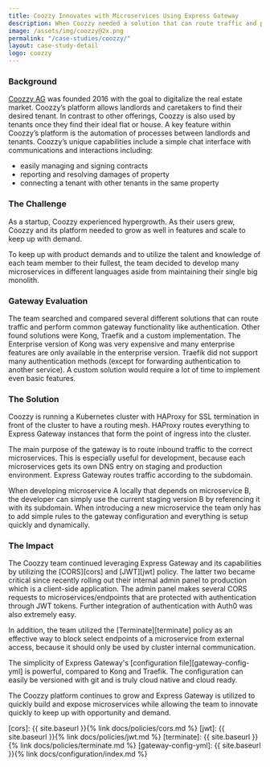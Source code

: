 ```yaml
---
title: Coozzy Innovates with Microservices Using Express Gateway
description: When Coozzy needed a solution that can route traffic and perform common gateway functionalities like authentication, they chose Express Gateway over Kong and Traefik. Read on to find out why.
image: /assets/img/coozzy@2x.png
permalink: "/case-studies/coozzy/"
layout: case-study-detail
logo: coozzy
---
```


### Background

[Coozzy AG](https://coozzy.ch/) was founded 2016 with the goal to digitalize the real estate market. Coozzy’s platform allows landlords and caretakers to find their desired tenant. In contrast to other offerings, Coozzy is also used by tenants once they find their ideal flat or house. A key feature within Coozzy’s platform is the automation of processes between landlords and tenants. Coozzy’s unique capabilities include a simple chat interface with communications and interactions including:

- easily managing and signing contracts
- reporting and resolving damages of property
- connecting a tenant with other tenants in the same property

### The Challenge

As a startup, Coozzy experienced hypergrowth. As their users grew, Coozzy and its platform needed to grow as well in features and scale to keep up with demand.

To keep up with product demands and to utilize the talent and knowledge of each team member to their fullest, the team decided to develop many microservices in different languages aside from maintaining their single big monolith.


### Gateway Evaluation

The team searched and compared several different solutions that can route traffic and perform common gateway functionality like authentication. Other found solutions were Kong, Traefik and a custom implementation. The Enterprise version of Kong was very expensive and many enterprise features are only available in the enterprise version. Traefik did not support many authentication methods (except for forwarding authentication to another service).  A custom solution would require a lot of time to implement even basic features.


### The Solution

Coozzy is running a Kubernetes cluster with HAProxy for SSL termination in front of the cluster to have a routing mesh.  HAProxy routes everything to Express Gateway instances that form the point of ingress into the cluster.

The main purpose of the gateway is to route inbound traffic to the correct microservices. This is especially useful for development, because each microservices gets its own DNS entry on staging and production environment. Express Gateway routes traffic according to the subdomain.

When developing microservice A locally that depends on microservice B, the developer can simply use the current staging version B by referencing it with its subdomain. When introducing a new microservice the team only has to add simple rules to the gateway configuration and everything is setup quickly and dynamically.


### The Impact

The Coozzy team continued leveraging Express Gateway and its capabilities by utilizing the [CORS][cors] and [JWT][jwt] policy. The latter two became critical since recently rolling out their internal admin panel to production which is a client-side application. The admin panel makes several CORS requests to microservices/endpoints that are protected with authentication through JWT tokens. Further integration of authentication with Auth0 was also extremely easy.

In addition, the team utilized the [Terminate][terminate] policy as an effective way to block select endpoints of a microservice from external access, because it should only be used by cluster internal communication.

The simplicity of Express Gateway's [configuration file][gateway-config-yml] is powerful, compared to Kong and Traefik. The configuration can easily be versioned with git and is truly cloud native and cloud ready.

The Coozzy platform continues to grow and Express Gateway is utilized to quickly build and expose microservices while allowing the team to innovate quickly to keep up with opportunity and demand.

[coozzy]: https://coozzy.ch
[cors]: {{ site.baseurl }}{% link docs/policies/cors.md %}
[jwt]: {{ site.baseurl }}{% link docs/policies/jwt.md %}
[terminate]: {{ site.baseurl }}{% link docs/policies/terminate.md %}
[gateway-config-yml]: {{ site.baseurl }}{% link docs/configuration/index.md %}
